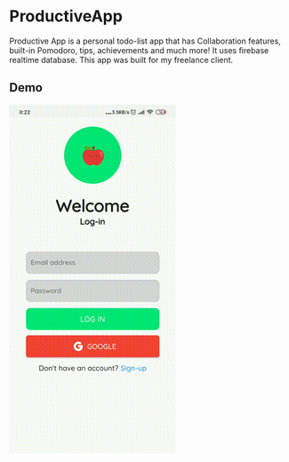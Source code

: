 # ProductiveApp

Productive App is a personal todo-list app that has Collaboration features, built-in Pomodoro, tips, achievements and much more! It uses firebase realtime database. This app was built for my freelance client.



## Demo



![Demo](mansana.gif)
